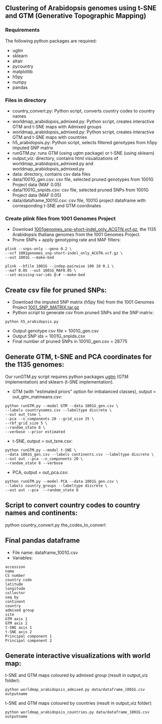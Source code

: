 ## Clustering of Arabidopsis genomes using t-SNE and GTM (Generative Topographic Mapping)

### Requirements
The following python packages are required:
* ugtm 
* sklearn
* altair
* pycountry
* matplotlib
* h5py
* numpy
* pandas

### Files in directory
* country_convert.py: Python script, converts country codes to country names
* worldmap_arabidopsis_admixed.py: Python script, creates interactive GTM and t-SNE maps with Admixed groups
* worldmap_arabidopsis_admixed.py: Python script, creates interactive GTM and t-SNE maps with countries 
* h5_arabidopsis.py: Python script, selects filtered genotypes from h5py imputed SNP matrix
* runGTM.py: runs GTM (using ugtm package) or t-SNE (using sklearn)
* output_viz: directory, contains html visualizations of worldmap_arabidopsis_admixed.py and worldmap_arabidopsis_admixed.py
* data: directory, contains csv data files 
* data/1001G_gen.csv: csv file, selected pruned genotypes from 1001G Project data (MAF 0.05) 
* data/1001G_snpids.csv: csv file, selected pruned SNPs from 1001G Project data (MAF 0.05)
* data/dataframe_1001G.csv: csv file, 1001G project dataframe with corresponding t-SNE and GTM coordinates 

### Create plink files from 1001 Genomes Project
* Download [1001genomes_snp-short-indel_only_ACGTN.vcf.gz](https://1001genomes.org/data/GMI-MPI/releases/v3.1/1001genomes_snp-short-indel_only_ACGTN.vcf.gz), the 1135 Arabidopsis thaliana genomes from the 1001 Genomes Project.
* Prune SNPs + apply genotyping rate and MAF filters:
```
plink --snps-only --geno 0.2 \
--vcf 1001genomes_snp-short-indel_only_ACGTN.vcf.gz \
--out 1001G --make-bed
```
```
plink --bfile 1001G --indep-pairwise 100 10 0.1 \
--maf 0.05 --out 1001G_MAF0.05 \
--set-missing-var-ids @:# --make-bed
```

## Create csv file for pruned SNPs: 
* Download the imputed SNP matrix (h5py file) from the 1001 Genomes Project [1001_SNP_MATRIX.tar.gz](https://1001genomes.org/data/GMI-MPI/releases/v3.1/SNP_matrix_imputed_hdf5/1001_SNP_MATRIX.tar.gz)  
* Python script to generate csv from pruned SNPs and the SNP matrix:
```
python h5_arabidopsis.py
```
* Output genotype csv file = 1001G_gen.csv
* Output SNP ids = 1001G_snpids.csv
* Final number of pruned SNPs in 1001G_gen.csv = 28775 


## Generate GTM, t-SNE and PCA coordinates for the 1135 genomes:
Our runGTM.py script requires python packages [ugtm](https://github.com/hagax8/ugtm) (GTM implementation) and sklearn (t-SNE implementation).
* GTM (with "estimated priors" option for imbalanced classes), output = out_gtm_matmeans.csv:
```
python runGTM.py --model GTM --data 1001G_gen.csv \
--labels countrynames.csv --labeltype discrete \
--out out_tsne \
--pca --n_components 20 --grid_size 25 \
--rbf_grid_size 5 \
--random_state 8 \
--verbose --prior estimated
```
* t-SNE, output = out_tsne.csv:
```
python runGTM.py --model t-SNE \
--data 1001G_gen.csv --labels continents.csv --labeltype discrete \
--out out --pca --n_components 20 \
--random_state 8 --verbose 
```
* PCA, output = out_pca.csv:
```
python runGTM.py --model PCA --data 1001G_gen.csv \
--labels country_groups --labeltype discrete \
--out out --pca  --random_state 8
```

## Script to convert country codes to country names and continents:
python country_convert.py the_codes_to_convert

## Final pandas dataframe
* File name: dataframe_1001G.csv
* Variables:
```
accession
name
CS number
country code
latitude
longitude
collector
seq by
continent
country
admixed group
site
GTM axis 1
GTM axis 2
t-SNE axis 1
t-SNE axis 2
Principal component 1
Principal component 2   
```

## Generate interactive visualizations with world map:
t-SNE and GTM maps coloured by admixed group (result in output_viz folder):
```
python worldmap_arabidopsis_admixed.py data/dataframe_1001G.csv outputname 
```
t-SNE and GTM maps coloured by countries (result in output_viz folder):
```
python worldmap_arabidopsis_countries.py data/dataframe_1001G.csv outputname
```

